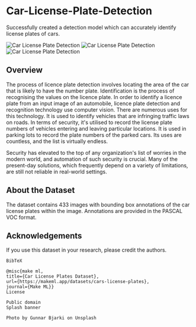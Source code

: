 # Car-License-Plate-Detection
Successfully created a detection model which can accurately identify license plates of cars.

![Car License Plate Detection](https://www.section.io/engineering-education/license-plate-detection-and-recognition-using-opencv-and-pytesseract/hero.jpg)
![Car License Plate Detection](https://iotdesignpro.com/sites/default/files/inline-images/Number-Plate-Recognition.jpg)
![Car License Plate Detection](https://miro.medium.com/max/1023/1*dSd2kLAEm6isLHkfA6eG8Q.jpeg)

## Overview

The process of licence plate detection involves locating the area of the car that is likely to have the number plate. Identification is the process of recognising the values on the licence plate. In order to identify a licence plate from an input image of an automobile, licence plate detection and recognition technology use computer vision. There are numerous uses for this technology. It is used to identify vehicles that are infringing traffic laws on roads. In terms of security, it's utilised to record the license plate numbers of vehicles entering and leaving particular locations. It is used in parking lots to record the plate numbers of the parked cars. Its uses are countless, and the list is virtually endless. 

Security has elevated to the top of any organization's list of worries in the modern world, and automation of such security is crucial. Many of the present-day solutions, which frequently depend on a variety of limitations, are still not reliable in real-world settings. 

## About the Dataset

The dataset contains 433 images with bounding box annotations of the car license plates within the image. Annotations are provided in the PASCAL VOC format.

## Acknowledgements

If you use this dataset in your research, please credit the authors.

    BibTeX

    @misc{make ml,
    title={Car License Plates Dataset},
    url={https://makeml.app/datasets/cars-license-plates},
    journal={Make ML}}
    License

    Public domain
    Splash banner

    Photo by Gunnar Bjarki on Unsplash

